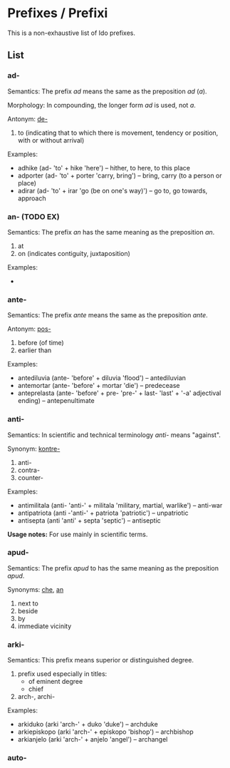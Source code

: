 # Prefixes / Prefixi
This is a non-exhaustive list of Ido prefixes.

## List

### ad-
Semantics: The prefix *ad* means the same as the preposition *ad* (*a*).

Morphology: In compounding, the longer form *ad* is used, not *a*.

Antonym: [de-](#de-)

1. to (indicating that to which there is movement, tendency or position, with
  or without arrival)

Examples:

* adhike (ad- 'to' + hike 'here') – hither, to here, to this place
* adporter (ad- 'to' + porter 'carry, bring') – bring, carry (to a person or
  place)
* adirar (ad- 'to' + irar 'go (be on one's way)') – go to, go towards, approach

### an- (TODO EX)
Semantics: The prefix *an* has the same meaning as the preposition *an*.

1. at
2. on (indicates contiguity, juxtaposition)

Examples:

* 

### ante-
Semantics: The prefix *ante* means the same as the preposition *ante*.

Antonym: [pos-](#pos-)

1. before (of time)
2. earlier than

Examples:

* antediluvia (ante- 'before' + diluvia 'flood') – antediluvian
* antemortar (ante- 'before' + mortar 'die') – predecease
* anteprelasta (ante- 'before' + pre- 'pre-' + last- 'last' + '-a' adjectival
  ending) – antepenultimate

### anti-
Semantics: In scientific and technical terminology *anti-* means "against".

Synonym: [kontre-](#kontre-)

1. anti-
2. contra-
3. counter-

Examples:

* antimilitala (anti- 'anti-' + militala 'military, martial, warlike') –
  anti-war
* antipatriota (anti -'anti-' + patriota 'patriotic') – unpatriotic
* antisepta (anti 'anti' + septa 'septic') – antiseptic

**Usage notes:**
For use mainly in scientific terms.

### apud-
Semantics: The prefix *apud* to has the same meaning as the preposition *apud*.

Synonyms: [che](/prepositions/#che), [an](#an-)

1. next to
2. beside
3. by
4. immediate vicinity

### arki-
Semantics: This prefix means superior or distinguished degree.

1. prefix used especially in titles:
    * of eminent degree
    * chief
2. arch-, archi-

Examples:

* arkiduko (arki 'arch-' + duko 'duke') – archduke
* arkiepiskopo (arki 'arch-' + episkopo 'bishop') – archbishop
* arkianjelo (arki 'arch-' + anjelo 'angel') – archangel

### auto-
